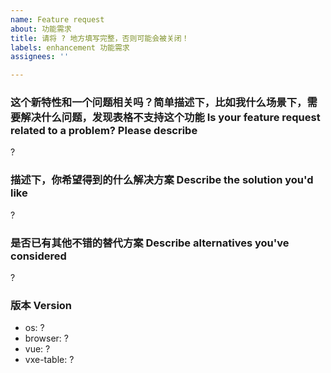 ```yaml
---
name: Feature request
about: 功能需求
title: 请将 ? 地方填写完整，否则可能会被关闭！
labels: enhancement 功能需求
assignees: ''

---
```


### 这个新特性和一个问题相关吗？简单描述下，比如我什么场景下，需要解决什么问题，发现表格不支持这个功能 Is your feature request related to a problem? Please describe

 ?

### 描述下，你希望得到的什么解决方案 Describe the solution you'd like

 ?

### 是否已有其他不错的替代方案 Describe alternatives you've considered

 ?

### 版本 Version

- os: ?
- browser: ?
- vue: ?
- vxe-table: ?
